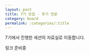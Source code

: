 ```yaml
---
layout: post
title: 7기 모집 - 후기 전문
category: board
permalink: :categories/:title
---
```


7기에서 진행한 세션의 자료실로 이동합니다. 

링크 준비중